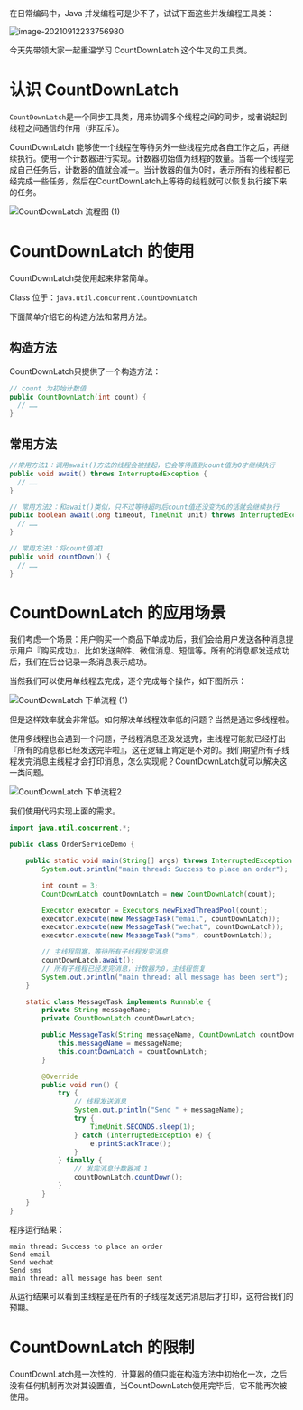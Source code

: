 在日常编码中，Java 并发编程可是少不了，试试下面这些并发编程工具类：

![image-20210912233756980](https://cdn.jsdelivr.net/gh/CoderLeixiaoshuai/assets/202105/20210912233757.png)



今天先带领大家一起重温学习 CountDownLatch 这个牛叉的工具类。

# 认识 CountDownLatch

`CountDownLatch`是一个同步工具类，用来协调多个线程之间的同步，或者说起到线程之间通信的作用（非互斥）。



CountDownLatch 能够使一个线程在等待另外一些线程完成各自工作之后，再继续执行。使用一个计数器进行实现。计数器初始值为线程的数量。当每一个线程完成自己任务后，计数器的值就会减一。当计数器的值为0时，表示所有的线程都已经完成一些任务，然后在CountDownLatch上等待的线程就可以恢复执行接下来的任务。



![CountDownLatch 流程图 (1)](https://cdn.jsdelivr.net/gh/CoderLeixiaoshuai/assets/202105/20210912233121.png)



# CountDownLatch 的使用

CountDownLatch类使用起来非常简单。

Class 位于：`java.util.concurrent.CountDownLatch`



下面简单介绍它的构造方法和常用方法。

## 构造方法

CountDownLatch只提供了一个构造方法：

```java
// count 为初始计数值
public CountDownLatch(int count) {
  // ……
}
```

## 常用方法

```java
//常用方法1：调用await()方法的线程会被挂起，它会等待直到count值为0才继续执行
public void await() throws InterruptedException {
  // ……
}   

// 常用方法2：和await()类似，只不过等待超时后count值还没变为0的话就会继续执行
public boolean await(long timeout, TimeUnit unit) throws InterruptedException { 
  // ……
}

// 常用方法3：将count值减1
public void countDown() {
  // ……
}  
```



# CountDownLatch 的应用场景

我们考虑一个场景：用户购买一个商品下单成功后，我们会给用户发送各种消息提示用户『购买成功』，比如发送邮件、微信消息、短信等。所有的消息都发送成功后，我们在后台记录一条消息表示成功。



当然我们可以使用单线程去完成，逐个完成每个操作，如下图所示：

![CountDownLatch 下单流程 (1)](https://cdn.jsdelivr.net/gh/CoderLeixiaoshuai/assets/202105/20210912205856.png)

但是这样效率就会非常低。如何解决单线程效率低的问题？当然是通过多线程啦。

使用多线程也会遇到一个问题，子线程消息还没发送完，主线程可能就已经打出『所有的消息都已经发送完毕啦』，这在逻辑上肯定是不对的。我们期望所有子线程发完消息主线程才会打印消息，怎么实现呢？CountDownLatch就可以解决这一类问题。

![CountDownLatch 下单流程2](https://cdn.jsdelivr.net/gh/CoderLeixiaoshuai/assets/202105/20210912205750.png)



我们使用代码实现上面的需求。

```java
import java.util.concurrent.*;

public class OrderServiceDemo {

    public static void main(String[] args) throws InterruptedException {
        System.out.println("main thread: Success to place an order");

        int count = 3;
        CountDownLatch countDownLatch = new CountDownLatch(count);

        Executor executor = Executors.newFixedThreadPool(count);
        executor.execute(new MessageTask("email", countDownLatch));
        executor.execute(new MessageTask("wechat", countDownLatch));
        executor.execute(new MessageTask("sms", countDownLatch));

        // 主线程阻塞，等待所有子线程发完消息
        countDownLatch.await();
        // 所有子线程已经发完消息，计数器为0，主线程恢复
        System.out.println("main thread: all message has been sent");
    }

    static class MessageTask implements Runnable {
        private String messageName;
        private CountDownLatch countDownLatch;

        public MessageTask(String messageName, CountDownLatch countDownLatch) {
            this.messageName = messageName;
            this.countDownLatch = countDownLatch;
        }

        @Override
        public void run() {
            try {
                // 线程发送消息
                System.out.println("Send " + messageName);
                try {
                    TimeUnit.SECONDS.sleep(1);
                } catch (InterruptedException e) {
                    e.printStackTrace();
                }
            } finally {
                // 发完消息计数器减 1
                countDownLatch.countDown();
            }
        }
    }
}
```

程序运行结果：

```text
main thread: Success to place an order
Send email
Send wechat
Send sms
main thread: all message has been sent
```

从运行结果可以看到主线程是在所有的子线程发送完消息后才打印，这符合我们的预期。

# CountDownLatch 的限制

CountDownLatch是一次性的，计算器的值只能在构造方法中初始化一次，之后没有任何机制再次对其设置值，当CountDownLatch使用完毕后，它不能再次被使用。